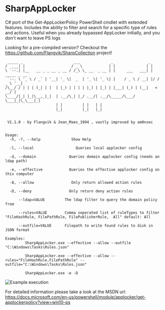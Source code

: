 # SharpAppLocker

C# port of the Get-AppLockerPolicy PowerShell cmdlet with extended features.  Includes the ability to filter and search for a specific type of rules and actions.
Useful when you already bypassed AppLocker initially, and you don't want to leave PS logs

Looking for a pre-compiled version? Checkout the https://github.com/Flangvik/SharpCollection project!

```
 _____ _                       ___              _                _
/  ___| |                     / _ \            | |              | |
\ `--.| |__   __ _ _ __ _ __ / /_\ \_ __  _ __ | |     ___   ___| | _____ _ __
 `--. \ '_ \ / _` | '__| '_ \|  _  | '_ \| '_ \| |    / _ \ / __| |/ / _ \ '__|
/\__/ / | | | (_| | |  | |_) | | | | |_) | |_) | |___| (_) | (__|   <  __/ |
\____/|_| |_|\__,_|_|  | .__/\_| |_/ .__/| .__/\_____/\___/ \___|_|\_\___|_|
                       | |         | |   | |
                       |_|         |_|   |_|


 V1.1.0 - by Flangvik & Jean_Maes_1994 , vastly improved by am0nsec


Usage:
  -h, -?, --help              Show Help
 
  -l, --local                   Queries local applocker config

  -d, --domain               Queries domain applocker config (needs an ldap path)

  -e, --effective            Queries the effective applocker config on this computer

  -A, --allow                 Only return allowed action rules

  -D, --deny                 Only return deny action rules

      --ldap=VALUE         The ldap filter to query the domain policy from

      --rules=VALUE        Comma seperated list of ruleTypes to filter "FileHashRule, FilePathRule, FilePublisherRule,  All" default: All

      --outfile=VALUE      Filepath to write found rules to disk in JSON format

Examples:
         SharpAppLocker.exe --effective --allow --outfile "C:\Windows\Tasks\Rules.json"

         SharpAppLocker.exe --effective --allow --rules="FileHashRule,FilePathRule" --outfile="C:\Windows\Tasks\Rules.json"

         SharpAppLocker.exe -e -D

```

![Example execution](https://i.imgur.com/c91siuS.png)


 For detailed information please take a look at the MSDN url: https://docs.microsoft.com/en-us/powershell/module/applocker/get-applockerpolicy?view=win10-ps
